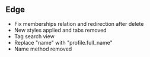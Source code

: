 Edge
----
* Fix memberships relation and redirection after delete
* New styles applied and tabs removed
* Tag search view
* Replace "name" with "profile.full_name"
* Name method removed